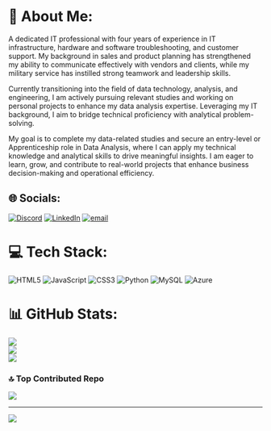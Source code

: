 # 💫 About Me:
A dedicated IT professional with four years of experience in IT infrastructure, hardware and software troubleshooting, and customer support. My background in sales and product planning has strengthened my ability to communicate effectively with vendors and clients, while my military service has instilled strong teamwork and leadership skills.

Currently transitioning into the field of data technology, analysis, and engineering, I am actively pursuing relevant studies and working on personal projects to enhance my data analysis expertise. Leveraging my IT background, I aim to bridge technical proficiency with analytical problem-solving.

My goal is to complete my data-related studies and secure an entry-level or Apprenticeship role in Data Analysis, where I can apply my technical knowledge and analytical skills to drive meaningful insights. I am eager to learn, grow, and contribute to real-world projects that enhance business decision-making and operational efficiency.

## 🌐 Socials:
[![Discord](https://img.shields.io/badge/Discord-%237289DA.svg?logo=discord&logoColor=white)](https://discord.gg/KS6611) [![LinkedIn](https://img.shields.io/badge/LinkedIn-%230077B5.svg?logo=linkedin&logoColor=white)](https://linkedin.com/in/https://www.linkedin.com/notifications/?filter=all) [![email](https://img.shields.io/badge/Email-D14836?logo=gmail&logoColor=white)](mailto:timeless0119@gmail.com) 

# 💻 Tech Stack:
![HTML5](https://img.shields.io/badge/html5-%23E34F26.svg?style=for-the-badge&logo=html5&logoColor=white) ![JavaScript](https://img.shields.io/badge/javascript-%23323330.svg?style=for-the-badge&logo=javascript&logoColor=%23F7DF1E) ![CSS3](https://img.shields.io/badge/css3-%231572B6.svg?style=for-the-badge&logo=css3&logoColor=white) ![Python](https://img.shields.io/badge/python-3670A0?style=for-the-badge&logo=python&logoColor=ffdd54) ![MySQL](https://img.shields.io/badge/mysql-4479A1.svg?style=for-the-badge&logo=mysql&logoColor=white) ![Azure](https://img.shields.io/badge/azure-%230072C6.svg?style=for-the-badge&logo=microsoftazure&logoColor=white)
# 📊 GitHub Stats:
![](https://github-readme-stats.vercel.app/api?username=KoreanBeaver&theme=gruvbox&hide_border=false&include_all_commits=true&count_private=true)<br/>
![](https://nirzak-streak-stats.vercel.app/?user=KoreanBeaver&theme=gruvbox&hide_border=false)<br/>
![](https://github-readme-stats.vercel.app/api/top-langs/?username=KoreanBeaver&theme=gruvbox&hide_border=false&include_all_commits=true&count_private=true&layout=compact)

### 🔝 Top Contributed Repo
![](https://github-contributor-stats.vercel.app/api?username=KoreanBeaver&limit=5&theme=dark&combine_all_yearly_contributions=true)

---
[![](https://visitcount.itsvg.in/api?id=KoreanBeaver&icon=0&color=0)](https://visitcount.itsvg.in)

<!-- Proudly created with GPRM ( https://gprm.itsvg.in ) -->